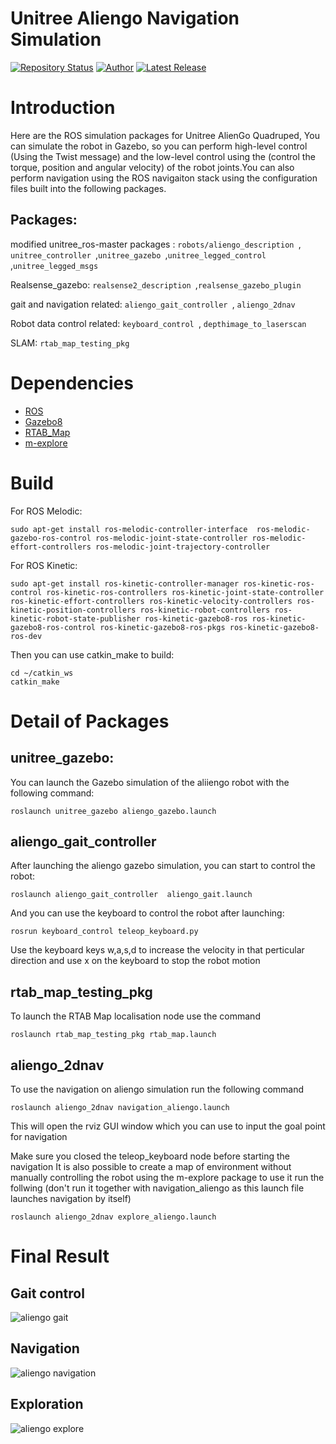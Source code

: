 # Unitree Aliengo Navigation Simulation
[![Repository Status](https://img.shields.io/badge/Repository%20Status-Maintained-dark%20green.svg)](https://github.com/guru-narayana/Aliengo_Nav-sim)
[![Author](https://img.shields.io/badge/Author-Nara%20Guru%20Narayanaswamy-blue)](https://www.linkedin.com/in/nara-guru-narayanaswamy-658a811b0/)
[![Latest Release](https://img.shields.io/badge/Latest%20Release-27%20July%202022-yellow.svg)](https://github.com/guru-narayana/Aliengo_Nav-sim/releases/tag/v3.0)
# Introduction
Here are the ROS simulation packages for Unitree AlienGo Quadruped, You can simulate the robot in Gazebo, so you can perform high-level control (Using the Twist message) and the low-level control using the (control the torque, position and angular velocity) of the robot joints.You can also perform navigation using the ROS navigaiton stack using the configuration files built into the following packages.

## Packages:
modified unitree_ros-master packages :  `robots/aliengo_description `, `unitree_controller `,`unitree_gazebo `,`unitree_legged_control `,`unitree_legged_msgs `

Realsense_gazebo: `realsense2_description `,`realsense_gazebo_plugin`

gait and navigation related: `aliengo_gait_controller `, `aliengo_2dnav`

Robot data control related: `keyboard_control `, `depthimage_to_laserscan`

SLAM:  `rtab_map_testing_pkg `
# Dependencies
* [ROS](https://www.ros.org/)
* [Gazebo8](http://gazebosim.org/)
* [RTAB_Map](https://github.com/introlab/rtabmap_ros)
* [m-explore](https://github.com/hrnr/m-explore)
# Build
<!-- If you would like to fully compile the `unitree_ros`, please run the following command to install relative packages. -->

For ROS Melodic:
```
sudo apt-get install ros-melodic-controller-interface  ros-melodic-gazebo-ros-control ros-melodic-joint-state-controller ros-melodic-effort-controllers ros-melodic-joint-trajectory-controller
```
For ROS Kinetic:
```
sudo apt-get install ros-kinetic-controller-manager ros-kinetic-ros-control ros-kinetic-ros-controllers ros-kinetic-joint-state-controller ros-kinetic-effort-controllers ros-kinetic-velocity-controllers ros-kinetic-position-controllers ros-kinetic-robot-controllers ros-kinetic-robot-state-publisher ros-kinetic-gazebo8-ros ros-kinetic-gazebo8-ros-control ros-kinetic-gazebo8-ros-pkgs ros-kinetic-gazebo8-ros-dev
```


Then you can use catkin_make to build:
```
cd ~/catkin_ws
catkin_make
```

# Detail of Packages

## unitree_gazebo:
You can launch the Gazebo simulation of the aliiengo robot with the following command:
```
roslaunch unitree_gazebo aliengo_gazebo.launch
```

## aliengo_gait_controller
After launching the aliengo gazebo simulation, you can start to control the robot:
```
roslaunch aliengo_gait_controller  aliengo_gait.launch
```

And you can use the keyboard to control the robot after launching:
```
rosrun keyboard_control teleop_keyboard.py
```
Use the keyboard keys w,a,s,d to increase the velocity in that perticular direction and use x on the keyboard to stop the robot motion 
## rtab_map_testing_pkg
To launch the RTAB Map localisation node use the command 
```
roslaunch rtab_map_testing_pkg rtab_map.launch 
```
## aliengo_2dnav
To use the navigation on aliengo simulation run the following command
```
roslaunch aliengo_2dnav navigation_aliengo.launch
```
This will open the rviz GUI window which you can use to input the goal point for navigation

Make sure you closed the teleop_keyboard node before starting the navigation
It is also possible to create a map of environment without manually controlling the robot using the m-explore package to use it run the follwing (don't run it together with navigation_aliengo as this launch file launches navigation by itself)
```
roslaunch aliengo_2dnav explore_aliengo.launch 
```
# Final Result
## Gait control
![aliengo gait](https://github.com/guru-narayana/Aliengo_Nav-sim/blob/main/data/aliengo_gait.gif)
## Navigation
![aliengo navigation](https://github.com/guru-narayana/Aliengo_Nav-sim/blob/main/data/aliengo_navigation.gif)
## Exploration
![aliengo explore](https://github.com/guru-narayana/Aliengo_Nav-sim/blob/main/data/aliengo_explore.gif)